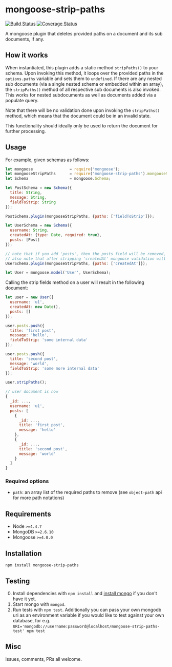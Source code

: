 # mongoose-strip-paths

[![Build Status](https://travis-ci.org/victorparmar/mongoose-strip-paths.svg?branch=master)](https://travis-ci.org/victorparmar/mongoose-strip-paths) [![Coverage Status](https://coveralls.io/repos/github/victorparmar/mongoose-strip-paths/badge.svg?branch=master)](https://coveralls.io/github/victorparmar/mongoose-strip-paths?branch=master)

A mongoose plugin that deletes provided paths on a document and its sub documents, if any.

## How it works

When instantiated, this plugin adds a static method `stripPaths()` to your schema. Upon invoking this method, it loops over the provided paths in the `options.paths` variable and sets them to `undefined`. If there are any nested sub documents (via a single nested schema or embedded within an array), the `stripPaths()` method of all respective sub documents is also invoked. This works for nested subdocuments as well as documents added via a populate query.

Note that there will be no validation done upon invoking the `stripPaths()` method, which means that the document could be in an invalid state. 

This functionality should ideally only be used to return the document for further processing.

## Usage

For example, given schemas as follows:
```javascript
let mongoose                = require('mongoose');
let mongooseStripPaths      = require('mongoose-strip-paths').mongooseStripPaths;
let Schema                  = mongoose.Schema;

let PostSchema = new Schema({
  title: String, 
  message: String,
  fieldToStrip: String
});

PostSchema.plugin(mongooseStripPaths, {paths: ['fieldToStrip']});

let UserSchema = new Schema({
  username: String,
  createdAt: {type: Date, required: true},
  posts: [Post]
});

// note that if you add 'posts', then the posts field will be removed, 
// also note that after stripping 'createdAt' mongoose validation will fail on trying to save it
UserSchema.plugin(mongooseStripPaths, {paths: ['createdAt']}); 

let User = mongoose.model('User', UserSchema);
```

Calling the strip fields method on a user will result in the following document:
```javascript
let user = new User({
  username: 'u1',
  createdAt: new Date(),
  posts: []
});

user.posts.push({
  title: 'first post',
  message: 'hello',
  fieldToStrip: 'some internal data'
});

user.posts.push({
  title: 'second post',
  message: 'world',
  fieldToStrip: 'some more internal data'
});

user.stripPaths();

// user document is now
{
  _id: ...,
  username: 'u1',
  posts: [
    {
      _id: ...,
      title: 'first post',
      message: 'hello'
    },
    {
      _id: ...,
      title: 'second post',
      message: 'world'
    }
  ]
}
```

### Required options

- `path`: an array list of the required paths to remove (see `object-path` api for more path notations)

## Requirements

- Node `>=4.4.7`
- MongoDB `>=2.6.10`
- Mongoose `>=4.0.0`

## Installation

`npm install mongoose-strip-paths`

## Testing

0. Install dependencies with `npm install` and [install mongo](http://docs.mongodb.org/manual/installation/) if you don't have it yet.
1. Start mongo with `mongod`.
2. Run tests with `npm test`. Additionally you can pass your own mongodb uri as an environment variable if you would like to test against your own database, for e.g. `URI='mongodb://username:password@localhost/mongoose-strip-paths-test' npm test`


## Misc

Issues, comments, PRs all welcome.
